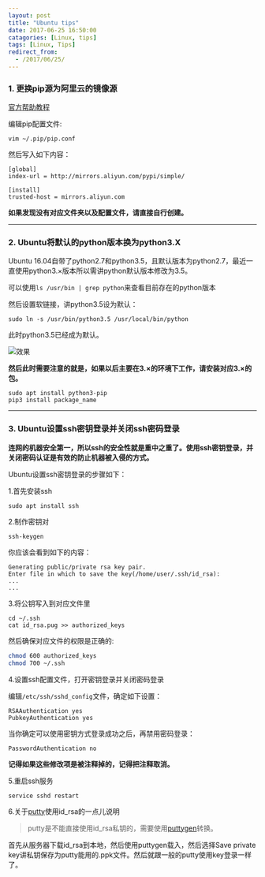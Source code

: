 ```yaml
---
layout: post
title: "Ubuntu tips"
date: 2017-06-25 16:50:00
catagories: [Linux, tips]
tags: [Linux, Tips]
redirect_from:
  - /2017/06/25/
---
```


### **1. 更换pip源为阿里云的镜像源**

[官方帮助教程](http://mirrors.aliyun.com/help/pypi)

编辑pip配置文件:

`vim ~/.pip/pip.conf`

然后写入如下内容：

```
[global]
index-url = http://mirrors.aliyun.com/pypi/simple/

[install]
trusted-host = mirrors.aliyun.com
```

**如果发现没有对应文件夹以及配置文件，请直接自行创建。**

---

### **2. Ubuntu将默认的python版本换为python3.X**

Ubuntu 16.04自带了python2.7和python3.5，且默认版本为python2.7，最近一直使用python3.×版本所以需讲python默认版本修改为3.5。

可以使用`ls /usr/bin | grep python`来查看目前存在的python版本

然后设置软链接，讲python3.5设为默认：

`sudo ln -s /usr/bin/python3.5 /usr/local/bin/python`

此时python3.5已经成为默认。

![效果](http://oq782gkz3.bkt.clouddn.com/Selection_008.png)

**然后此时需要注意的就是，如果以后主要在3.×的环境下工作，请安装对应3.×的包。**

```
sudo apt install python3-pip
pip3 install package_name
```

---

### **3. Ubuntu设置ssh密钥登录并关闭ssh密码登录**

**连网的机器安全第一，所以ssh的安全性就是重中之重了。使用ssh密钥登录，并关闭密码认证是有效的防止机器被入侵的方式。**

Ubuntu设置ssh密钥登录的步骤如下：

1.首先安装ssh

`sudo apt install ssh`

2.制作密钥对

`ssh-keygen`

你应该会看到如下的内容：

```
Generating public/private rsa key pair.
Enter file in which to save the key(/home/user/.ssh/id_rsa):
...
...
```
3.将公钥写入到对应文件里

```
cd ~/.ssh
cat id_rsa.pug >> authorized_keys
```

然后确保对应文件的权限是正确的:

```bash
chmod 600 authorized_keys
chmod 700 ~/.ssh
```

4.设置ssh配置文件，打开密钥登录并关闭密码登录

编辑`/etc/ssh/sshd_config`文件，确定如下设置：

```
RSAAuthentication yes
PubkeyAuthentication yes
```
当你确定可以使用密钥方式登录成功之后，再禁用密码登录：

`PasswordAuthentication no`

**记得如果这些修改项是被注释掉的，记得把注释取消。**

5.重启ssh服务

`service sshd restart`

6.关于[putty](https://the.earth.li/~sgtatham/putty/latest/w64/putty-64bit-0.69-installer.msi)使用id\_rsa的一点儿说明

> putty是不能直接使用id\_rsa私钥的，需要使用[puttygen](https://the.earth.li/~sgtatham/putty/latest/w64/puttygen.exe)转换。

首先从服务器下载id\_rsa到本地，然后使用puttygen载入，然后选择Save private key讲私钥保存为putty能用的.ppk文件。然后就跟一般的putty使用key登录一样了。
